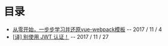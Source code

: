 # 目录

* [从零开始，一步步学习并还原vue-webpack模板](https://github.com/ZhenHe17/blog/issues/5) -- 2017 / 11 / 4
* [[译] 别使用 JWT 认证！](https://github.com/ZhenHe17/blog/issues/4) -- 2017 / 11 / 27